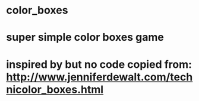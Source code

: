 # color_boxes
# super simple color boxes game
# inspired by but no code copied from: http://www.jenniferdewalt.com/technicolor_boxes.html
